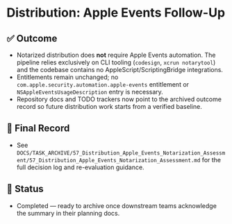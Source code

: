 # Distribution: Apple Events Follow-Up

## ✅ Outcome

- Notarized distribution does **not** require Apple Events automation. The pipeline relies exclusively on CLI tooling
  (`codesign`, `xcrun notarytool`) and the codebase contains no AppleScript/ScriptingBridge integrations.
- Entitlements remain unchanged; no `com.apple.security.automation.apple-events` entitlement or
  `NSAppleEventsUsageDescription` entry is necessary.
- Repository docs and TODO trackers now point to the archived outcome record so future distribution work starts from a
  verified baseline.

## 📎 Final Record

- See `DOCS/TASK_ARCHIVE/57_Distribution_Apple_Events_Notarization_Assessment/57_Distribution_Apple_Events_Notarization_Assessment.md` for the full
  decision log and re-evaluation guidance.

## 📌 Status

- Completed — ready to archive once downstream teams acknowledge the summary in their planning docs.
